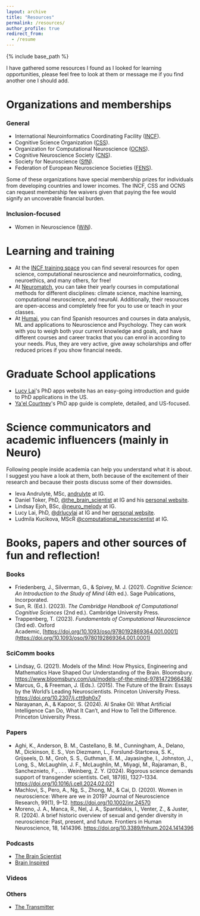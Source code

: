 ```yaml
---
layout: archive
title: "Resources"
permalink: /resources/
author_profile: true
redirect_from:
  - /resume
---
```


{% include base_path %}

I have gathered some resources I found as I looked for learning opportunities, please feel free to look at them or message me if you find another one I should add.

Organizations and memberships
===
### General
  * International Neuroinformatics Coordinating Facility ([INCF](https://www.incf.org/)).
  * Cognitive Science Organization ([CSS](https://cognitivesciencesociety.org/)).
  * Organization for Computational Neuroscience ([OCNS](https://www.cnsorg.org/)).
  * Cognitive Neuroscience Society ([CNS](https://www.cogneurosociety.org/)).
  * Society for Neuroscience ([SfN](https://www.sfn.org/)).
  * Federation of European Neuroscience Societies ([FENS](https://www.fens.org/)).

Some of these organizations have special membership prizes for individuals from developing countries and lower incomes. The INCF, CSS and OCNS can request membership fee waivers given that paying the fee would signify an uncoverable financial burden.

### Inclusion-focused
  * Women in Neuroscience ([WiN](https://neurowomen.org/)).


Learning and training
===
* At the [INCF training space](https://training.incf.org/) you can find several resources for open science, computational neuroscience and neuroinformatics, coding, neuroethics, and many others, for free!
* At [Neuromatch](https://neuromatch.io/), you can take their yearly courses in computational methods for different disciplines: climate science, machine learning, computational neuroscience, and neuroAI. Additionally, their resources are open-access and completely free for you to use or teach in your classes.
* At [Humai](https://humai.com.ar/), you can find Spanish resources and courses in data analysis, ML and applications to Neuroscience and Psychology. They can work with you to weigh both your current knowledge and goals, and have different courses and career tracks that you can enrol in according to your needs. Plus, they are very active, give away scholarships and offer reduced prices if you show financial needs.

Graduate School applications
===
* [Lucy Lai](https://lucylai.com/)'s PhD apps website has an easy-going introduction and guide to PhD applications in the US.
* [Ya'el Courtney](https://www.yaelcourtney.com/phdapplicationguide)'s PhD app guide is complete, detailed, and US-focused.

Science communicators and academic influencers (mainly in Neuro)
===
Following people inside academia can help you understand what it is about. I suggest you have a look at them, both because of the excitement of their research and because their posts discuss some of their downsides.
* Ieva Andrulytė, MSc, [andrulyte](https://www.instagram.com/andrulyte/) at IG.
* Daniel Toker, PhD, [@the_brain_scientist](https://www.instagram.com/the_brain_scientist/) at IG and his [personal website](https://thebrainscientist.com/).
* Lindsay Ejoh, BSc, [@neuro_melody](https://www.instagram.com/neuro_melody/) at IG.
* Lucy Lai, PhD, [@drlucylai](https://www.instagram.com/drlucylai/) at IG and her [personal website](https://lucylai.com/).
* Ludmila Kucikova, MScR [@computational_neuroscientist](https://www.instagram.com/computational_neuroscientist/) at IG.

Books, papers and other sources of fun and reflection!
===
### Books
* Friedenberg, J., Silverman, G., & Spivey, M. J. (2021). _Cognitive Science: An Introduction to the Study of Mind_ (4th ed.). Sage Publications, Incorporated.
* Sun, R. (Ed.). (2023). _The Cambridge Handbook of Computational Cognitive Sciences_ (2nd ed.). Cambridge University Press.
* Trappenberg, T. (2023). _Fundamentals of Computational Neuroscience_ (3rd ed). Oxford Academic, [https://doi.org/10.1093/oso/9780192869364.001.0001](https://doi.org/10.1093/oso/9780192869364.001.0001)

### SciComm books
* Lindsay, G. (2021). Models of the Mind: How Physics, Engineering and Mathematics Have Shaped Our Understanding of the Brain. Bloomsbury. https://www.bloomsbury.com/us/models-of-the-mind-9781472966438/
* Marcus, G., & Freeman, J. (Eds.). (2015). The Future of the Brain: Essays by the World’s Leading Neuroscientists. Princeton University Press. https://doi.org/10.2307/j.ctt9qh0x7
* Narayanan, A., & Kapoor, S. (2024). AI Snake Oil: What Artificial Intelligence Can Do, What It Can’t, and How to Tell the Difference. Princeton University Press.

### Papers
* Aghi, K., Anderson, B. M., Castellano, B. M., Cunningham, A., Delano, M., Dickinson, E. S., Von Diezmann, L., Forslund-Startceva, S. K., Grijseels, D. M., Groh, S. S., Guthman, E. M., Jayasinghe, I., Johnston, J., Long, S., McLaughlin, J. F., McLaughlin, M., Miyagi, M., Rajaraman, B., Sancheznieto, F., . . . Weinberg, Z. Y. (2024). Rigorous science demands support of transgender scientists. Cell, 187(6), 1327–1334. https://doi.org/10.1016/j.cell.2024.02.021
* Machlovi, S., Pero, A., Ng, S., Zhong, M., & Cai, D. (2020). Women in neuroscience: Where are we in 2019? Journal of Neuroscience Research, 99(1), 9–12. https://doi.org/10.1002/jnr.24570
* Moreno, J. A., Manca, R., Nel, J. A., Spantidakis, I., Venter, Z., & Juster, R. (2024). A brief historic overview of sexual and gender diversity in neuroscience: Past, present, and future. Frontiers in Human Neuroscience, 18, 1414396. https://doi.org/10.3389/fnhum.2024.1414396

### Podcasts
* [The Brain Scientist](https://podcasts.apple.com/us/podcast/the-brain-scientist/id1747569482)
* [Brain Inspired](https://braininspired.co/)

### Videos

### Others
* [The Transmitter](https://www.thetransmitter.org/)
